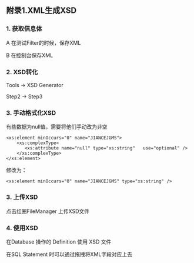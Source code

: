 ## 附录1.XML生成XSD ##

### 1.	获取信息体 ###

A 在测试Filter的时候，保存XML

B 在控制台保存XML


### 2.	XSD转化 ###

Tools -> XSD Generator

Step2 -> Step3

### 3.	手动格式化XSD  ###

有些数据为null值，需要将他们手动改为非空

```
<xs:element minOccurs="0" name="JIANCEJGMS">
    <xs:complexType>
       <xs:attribute name="null" type="xs:string"   use="optional" />
    </xs:complexType>
</xs:element>
```

修改为：

```
<xs:element minOccurs="0" name="JIANCEJGMS" type="xs:string" />
```

### 3.	上传XSD  ###

点击红圈FileManager 上传XSD文件

### 4.	使用XSD  ###

在Database 操作的 Definition 使用 XSD 文件

在SQL Statement 时可以通过拖拽将XML字段对应上去





 

